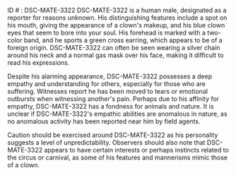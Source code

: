 ID # : DSC-MATE-3322
DSC-MATE-3322 is a human male, designated as a reporter for reasons unknown. His distinguishing features include a spot on his mouth, giving the appearance of a clown's makeup, and his blue clown eyes that seem to bore into your soul. His forehead is marked with a two-color band, and he sports a green cross earring, which appears to be of a foreign origin. DSC-MATE-3322 can often be seen wearing a silver chain around his neck and a normal gas mask over his face, making it difficult to read his expressions.

Despite his alarming appearance, DSC-MATE-3322 possesses a deep empathy and understanding for others, especially for those who are suffering. Witnesses report he has been moved to tears or emotional outbursts when witnessing another's pain. Perhaps due to his affinity for empathy, DSC-MATE-3322 has a fondness for animals and nature. It is unclear if DSC-MATE-3322's empathic abilities are anomalous in nature, as no anomalous activity has been reported near him by field agents.

Caution should be exercised around DSC-MATE-3322 as his personality suggests a level of unpredictability. Observers should also note that DSC-MATE-3322 appears to have certain interests or perhaps instincts related to the circus or carnival, as some of his features and mannerisms mimic those of a clown.